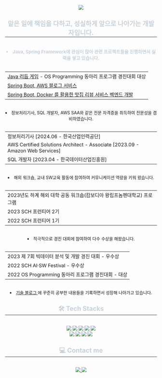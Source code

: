 <div align= "center">
    <img src="https://capsule-render.vercel.app/api?type=waving&color=24549d&height=240&text=반갑습니다!%20김인경입니다😀&animation=fadeIn&fontColor=ffffff&fontSize=40" />
    </div>
    <div align= "center"> 
    <h2 style="border-bottom: 1px solid #21262d; color: #c9d1d9;"> 맡은 일에 책임을 다하고, 성실하게 앞으로 나아가는 개발자입니다.  </h2>  
    <div style="font-weight: 700; font-size: 15px; text-align: center; color: #c9d1d9;"> <br></li></li><li> Java, Spring Framework에 관심이 많아 관련 프로젝트들을 진행하면서 실력을 쌓고 있습니다. <br></br> <table align="center">
        <tr>
            <td><a href="https://github.com/SummerToday/RythmGame-Java_OracleDB.git">Java 리듬 게임</a> - OS Programming 동아리 프로그램 경진대회 대상</td>
        </tr>
        <tr>
            <td><a href="https://github.com/SummerToday/Blog_SpringProject.git">Spring Boot, AWS 블로그 서비스</a></td>
        </tr>
        <tr>
            <td><a href="https://github.com/SummerToday/SpringBoot-Project-Restaurant-Review-Service.git">Spring Boot, Docker 를 활용한 맛집 리뷰 서비스 벡엔드 개발</a></td>
    </table>
</div></li></li><br></li></li><li> 정보처리기사, SQL 개발자, AWS SAA와 같은 전문 자격증을 취득하여 전문성을 겸비하였습니다.<br></br> <table align="center">
        <tr>
            <td>정보처리기사 [2024.06 - 한국산업인력공단]</td>
        </tr>
        <tr>
            <td>AWS Certified Solutions Architect - Associate [2023.09 - Amazon Web Services]</td>
        </tr>
        <tr>
            <td>SQL 개발자 [2023.04 - 한국데이터산업진흥원]</td>
    </table></li><br></li></li><li> 해외 워크숍, 교내 SW교육 활동에 참여하여 커뮤니케이션 역량을 키워 왔습니다.<br></br> <table align="center">
        <tr>
            <td>2023년도 하계 해외 대학 공동 워크숍(캄보디아 왕립프놈펜대학교) 프로그램</td>
        </tr>
        <tr>
            <td>2023 SCH 프런티어 2기</a></td>
        </tr>
        <tr>
            <td>2022 SCH 프런티어 1기</td></td>
    </table></li></li><br></li></li><li> 적극적으로 경진 대회에 참여하여 다수 수상을 해왔습니다.<br></br> <table align="center">
        <tr>
            <td>2023 제 7회 빅데이터 분석 및 개발 경진 대회 - 우수상</td>
        </tr>
        <tr>
            <td>2022 SCH AI·SW Festival - 우수상 </td>
        </tr>
        <tr>
            <td>2022 OS Programming 동아리 프로그램 경진대회 - 대상</td>
    </table></li></li><br></li></li></li><li> <a href=https://velog.io/@summer_today/posts> 기술 블로그 </a>에 꾸준히 공부한 내용들을 기록하면서 성장해 나아가고 있습니다. </div> 
    </div>
    <div align= "center">
    <h2 style="border-bottom: 1px solid #21262d; color: #c9d1d9;"> 🛠️ Tech Stacks </h2> <br> 
    <div style="margin: 0 auto; text-align: center;" align= "center"> <img src="https://img.shields.io/badge/Java-007396?style=for-the-badge&logo=Java&logoColor=white">
          <img src="https://img.shields.io/badge/Spring Boot-6DB33F?style=for-the-badge&logo=Spring Boot&logoColor=white">
          <img src="https://img.shields.io/badge/Oracle-F80000?style=for-the-badge&logo=Oracle&logoColor=white">
          <img src="https://img.shields.io/badge/MySQL-4479A1?style=for-the-badge&logo=MySQL&logoColor=white">
          <img src="https://img.shields.io/badge/Docker-2496ED?style=for-the-badge&logo=Docker&logoColor=white">
          <br/><img src="https://img.shields.io/badge/Git-F05032?style=for-the-badge&logo=Git&logoColor=white">
          <img src="https://img.shields.io/badge/Github-181717?style=for-the-badge&logo=Github&logoColor=white">
          <img src="https://img.shields.io/badge/Linux-FCC624?style=for-the-badge&logo=Linux&logoColor=white">
          <img src="https://img.shields.io/badge/Amazon AWS-232F3E?style=for-the-badge&logo=Amazon AWS&logoColor=white">
          </div>
    </div>
    <div align= "center">
    <h2 style="border-bottom: 1px solid #21262d; color: #c9d1d9;"> 💻 Contact me </h2> <br> 
    <div align= "center"> <a href=https://velog.io/@summer_today/posts> <img src="https://img.shields.io/badge/Velog-20C997?style=for-the-badge&logo=Velog&logoColor=white&link=https://velog.io/@summer_today/posts"> </a>
         <a href=mailto:qlql7748@gmail.com> <img src="https://img.shields.io/badge/Gmail-EA4335?style=for-the-badge&logo=Gmail&logoColor=white&link=mailto:qlql7748@gmail.com"> </a>
          </div>  <br> 
    <div align= "center">  </div> 
    </div>
    
